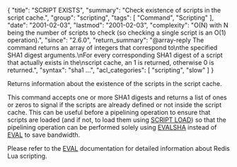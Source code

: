 {
  "title": "SCRIPT EXISTS",
  "summary": "Check existence of scripts in the script cache.",
  "group": "scripting",
  "tags": [
    "Command",
    "Scripting"
  ],
  "date": "2001-02-03",
  "lastmod": "2001-02-03",
  "complexity": "O(N) with N being the number of scripts to check (so checking a single script is an O(1) operation).",
  "since": "2.6.0",
  "return_summary": "@array-reply The command returns an array of integers that correspond to\nthe specified SHA1 digest arguments.\nFor every corresponding SHA1 digest of a script that actually exists in the\nscript cache, an 1 is returned, otherwise 0 is returned.",
  "syntax": "sha1 ...",
  "acl_categories": [
    "scripting",
    "slow"
  ]
}

Returns information about the existence of the scripts in the script cache.

This command accepts one or more SHA1 digests and returns a list of ones or
zeros to signal if the scripts are already defined or not inside the script
cache.
This can be useful before a pipelining operation to ensure that scripts are
loaded (and if not, to load them using [SCRIPT LOAD](/commands/script-load)) so that the pipelining
operation can be performed solely using [EVALSHA](/commands/evalsha) instead of [EVAL](/commands/eval) to save
bandwidth.

Please refer to the [EVAL](/commands/eval) documentation for detailed information about Redis
Lua scripting.

